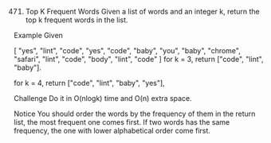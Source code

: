 471. Top K Frequent Words
Given a list of words and an integer k, return the top k frequent words in the list.

Example
Given

[
    "yes", "lint", "code",
    "yes", "code", "baby",
    "you", "baby", "chrome",
    "safari", "lint", "code",
    "body", "lint", "code"
]
for k = 3, return ["code", "lint", "baby"].

for k = 4, return ["code", "lint", "baby", "yes"],

Challenge
Do it in O(nlogk) time and O(n) extra space.

Notice
You should order the words by the frequency of them in the return list, the most frequent one comes first. If two words has the same frequency, the one with lower alphabetical order come first.

